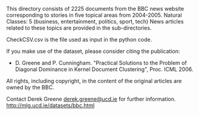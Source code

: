 This directory consists of 2225 documents from the BBC news website corresponding to stories in five topical areas from 2004-2005.
Natural Classes: 5 (business, entertainment, politics, sport, tech)
News articles related to these topics are provided in the sub-directories.

CheckCSV.csv is the file used as input in the python code.

If you make use of the dataset, please consider citing the publication: 
- D. Greene and P. Cunningham. "Practical Solutions to the Problem of Diagonal Dominance in Kernel Document Clustering", Proc. ICML 2006.

All rights, including copyright, in the content of the original articles are owned by the BBC.

Contact Derek Greene <derek.greene@ucd.ie> for further information.
http://mlg.ucd.ie/datasets/bbc.html
